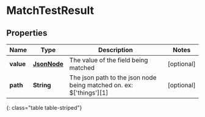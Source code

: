 # MatchTestResult


## Properties

| Name | Type | Description | Notes |
| ------------ | ------------- | ------------- | ------------- |
| **value** | [**JsonNode**](JsonNode) | The value of the field being matched |  [optional] |
| **path** | **String** | The json path to the json node being matched on. ex: $['things'][1] |  [optional] |
{: class="table table-striped"}



